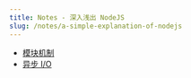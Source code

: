 ```yaml
---
title: Notes - 深入浅出 NodeJS
slug: /notes/a-simple-explanation-of-nodejs
---
```


- [模块机制](/notes/a-simple-explanation-of-nodejs/module)
- [异步 I/O](/notes/a-simple-explanation-of-nodejs/async-io)
